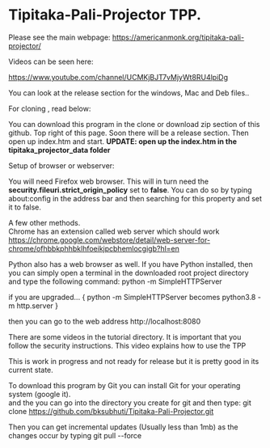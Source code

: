 # Tipitaka-Pali-Projector TPP.

Please see the main webpage:
https://americanmonk.org/tipitaka-pali-projector/

Videos can be seen here:

https://www.youtube.com/channel/UCMKjBJT7vMjyWt8RU4lpiDg

You can look at the release section for the windows, Mac and Deb files..

For cloning , read below:


You can download this program in the clone or download zip section of this github.  Top right of this page.
Soon there will be a release section.
Then open up index.htm and start.
<B>UPDATE:  open up the index.htm in the tipitaka_projector_data folder</B>


Setup of browser or webserver:

You will need Firefox web browser.  This will in turn need the <b>security.fileuri.strict_origin_policy</b> set to <b>false</b>.  You can do so by typing about:config in the address bar and then searching for this property and set it to false.  

A few other methods.  
Chrome has an extension called web server which should work
https://chrome.google.com/webstore/detail/web-server-for-chrome/ofhbbkphhbklhfoeikjpcbhemlocgigb?hl=en

Python also has a web browser as well.
If you have Python installed, then you can simply open a terminal in the downloaded root project directory and type the following command:  python -m SimpleHTTPServer

if you are upgraded... 
{
    python -m SimpleHTTPServer
    becomes
    python3.8 -m http.server
}

then you can go to the web address http://localhost:8080


There are some videos in the tutorial directory.  It is important that you follow the security instructions.
This video explains how to use the TPP

This is work in progress and not ready for release but it is pretty good in its current state.

To download this program by Git you can install Git for your operating system (google it).  
and the you can go into the directory you create for git and then type:
git clone https://github.com/bksubhuti/Tipitaka-Pali-Projector.git

Then you can get incremental updates (Usually less than 1mb) as the changes occur by typing
git pull --force



